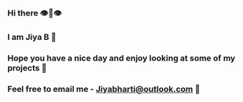 ### Hi there 👁👄👁

### I am Jiya B 💅

### Hope you have a nice day and enjoy looking at some of my projects 🧠

### Feel free to email me - Jiyabharti@outlook.com 💌



